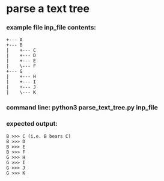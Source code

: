 # parse a text tree
### example file inp_file contents:
```
+--- A
+--- B
|    +--- C
|    +--- D
|    +--- E
|    \--- F
+--- G
|    +--- H
|    +--- I
|    +--- J
|    \--- K
```
### command line: python3 parse_text_tree.py inp_file

### expected output:
```
B >>> C (i.e. B bears C)
B >>> D
B >>> E
B >>> F
G >>> H
G >>> I
G >>> J
G >>> K
```



